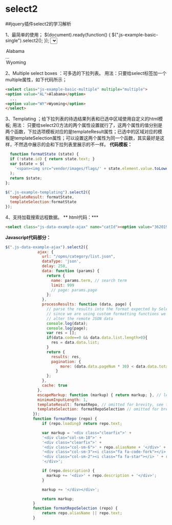 # select2
##jquery插件select2的学习解析

1、最简单的使用；
  $(document).ready(function() {
  $(".js-example-basic-single").select2();
});
<select class="js-example-basic-single">
  <option value="1">Alabama</option>
    ...
  <option value="2">Wyoming</option>
</select>

2、Multiple select boxes ：可多选的下拉列表。
  用法：只要给select标签加一个multiple属性，如下代码所示；
  ```html
  <select class="js-example-basic-multiple" multiple="multiple">
  <option value="AL">Alabama</option>
    ...
  <option value="WY">Wyoming</option>
</select>
```

3、Templating ；给下拉列表的待选结果列表和已选中区域使用自定义的html模板;
  用法： 只要给select2()方法的两个属性设置就行了，这两个属性的值分别是两个函数，下拉选项模板对应的是templateResult属性；已选中的区域对应的模板是templateSelection属性；可以设置这两个属性为同一个函数，其实最好是这样，不然选中展示的会和下拉列表里展示的不一样。
**代码模板：**
```javascript
  function formatState (state) {
  if (!state.id) { return state.text; }
  var $state = $(
    '<span><img src="vendor/images/flags/' + state.element.value.toLowerCase() + '.png" class="img-flag" /> ' + state.text + '</span>'
  );
  return $state;
};
 
$(".js-example-templating").select2({
  templateResult: formatState,
  templateSelection:formatState
});
```

4、支持加载搜索远程数据。
** html代码：***
```html
<select class="js-data-example-ajax" name="catId"><option value="3620194" selected="selected">select2/select2</option></select>
```
**Javascript代码部分：**
```javascript
$(".js-data-example-ajax").select2({
		      ajax: {
		        url: "/opms/category/list.json",
		        dataType: 'json',
		        delay: 250,
		        data: function (params) {
		          return {
		            name: params.term, // search term
		            limit: 999
		            // page: params.page
		          };
		        },
		        processResults: function (data, page) {
		          // parse the results into the format expected by Select2.
		          // since we are using custom formatting functions we do not need to
		          // alter the remote JSON data
		          console.log(data);
		          console.log(page);
		          var res = [];
		          if(data.code==0 && data.data.list.length>0){
		          	res = data.data.list;
		          }
		          return {
		            results: res,
		            pagination: {
			            more: (data.data.pageNum * 30) < data.data.totalCount
			          }
		          };
		        },
		        cache: true
		      },
		      escapeMarkup: function (markup) { return markup; }, // let our custom formatter work
		      minimumInputLength: 1,
		      templateResult: formatRepo, // omitted for brevity, see the source of this page
		      templateSelection: formatRepoSelection // omitted for brevity, see the source of this page
		    });
			function formatRepo (repo) {
			    if (repo.loading) return repo.text;

			    var markup = '<div class="clearfix">' +
			    '<div clas="col-sm-10">' +
			    '<div class="clearfix">' +
			    '<div class="col-sm-6">' + repo.aliasName + '</div>' +
			    '<div class="col-sm-3"><i class="fa fa-code-fork"></i> ' + repo.name + '</div>' +
			    '<div class="col-sm-2"><i class="fa fa-star"></i> ' + repo.id + '</div>' +
			    '</div>';

			    if (repo.description) {
			      markup += '<div>' + repo.description + '</div>';
			    }

			    markup += '</div></div>';

			    return markup;
			}
			function formatRepoSelection (repo) {
				return repo.aliasName || repo.text;
			}
```




